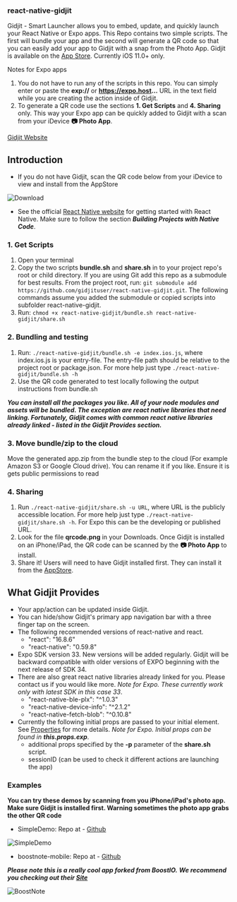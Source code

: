 ### **react-native-gidjit**

Gidjit - Smart Launcher allows you to embed, update, and quickly launch your React Native or Expo apps. This Repo contains two simple scripts. The first will bundle your app and the second will generate a QR code so that you can easily add your app to Gidjit with a snap from the Photo App. Gidjit is available on the [App Store](https://itunes.apple.com/us/app/gidjit-smart-launcher/id1179176359?at=1001lnP4&mt=8).
Currently iOS 11.0+ only.

Notes for Expo apps
  1. You do not have to run any of the scripts in this repo. You can simply enter or paste the **exp://** or **https://expo.host...** URL in the text field while you are creating the action inside of Gidjit.
  2. To generate a QR code use the sections **1. Get Scripts** and **4. Sharing** only. This way your Expo app can be quickly added to Gidjit with a scan from your iDevice **📷 Photo App**.

[Gidjit Website](https://gidjit.concerco.space/)

## Introduction

* If you do not have Gidjit, scan the QR code below from your iDevice to view and install from the AppStore

![Download](https://s3-us-west-2.amazonaws.com/gidjit-public/iTunesGidjit.png)

* See the official [React Native website](https://facebook.github.io/react-native/docs/getting-started.html) for getting started with React Native. Make sure to follow the section ***Building Projects with Native Code***.


### 1. Get Scripts
1. Open your terminal
2. Copy the two scripts **bundle.sh** and **share.sh** in to your project repo's root or child directory. If you are using Git add this repo as a submodule for best results. From the project root, run: `git submodule add https://github.com/gidjituser/react-native-gidjit.git`. The following commands assume you added the submodule or copied scripts into subfolder react-native-gidjit.
3. Run: `chmod +x react-native-gidjit/bundle.sh react-native-gidjit/share.sh`

### 2. Bundling and testing
1. Run: `./react-native-gidjit/bundle.sh -e index.ios.js`, where index.ios.js is your entry-file. The entry-file path should be relative to the project root or package.json. For more help just type `./react-native-gidjit/bundle.sh -h`
2. Use the QR code generated to test locally following the output instructions from bundle.sh

***You can install all the packages you like. All of your node modules and assets will be bundled. The exception are react native libraries that need linking. Fortunately, Gidjit comes with common react native libraries already linked - listed in the Gidjit Provides section.***

### 3. Move bundle/zip to the cloud
  Move the generated app.zip from the bundle step to the cloud (For example Amazon S3 or Google Cloud drive). You can rename it if you like. Ensure it is gets public permissions to read

### 4. Sharing
  1. Run `./react-native-gidjit/share.sh -u URL`, where URL is the publicly accessible location. For more help just type `./react-native-gidjit/share.sh -h`. For Expo this can be the developing or published URL.
  2. Look for the file __qrcode.png__ in your Downloads. Once Gidjit is installed on an iPhone/iPad, the QR code can be scanned by the **📷 Photo App** to install.
  3. Share it! Users will need to have Gidjit installed first. They can install it from the [AppStore](https://itunes.apple.com/us/app/gidjit-smart-launcher/id1179176359?at=1001lnP4&mt=8).

## What Gidjit Provides
- Your app/action can be updated inside Gidjit.
- You can hide/show Gidjit's primary app navigation bar with a three finger tap on the screen.
- The following recommended versions of react-native and react.
  * "react": "16.8.6"
  * "react-native": "0.59.8"
- Expo SDK version 33. New versions will be added regularly. Gidjit will be backward compatible with older versions of EXPO beginning with the next release of SDK 34.
- There are also great react native libraries already linked for you. Please contact us if you would like more. _Note for Expo. These currently work only with latest SDK in this case 33_.
    * "react-native-ble-plx": "^1.0.3"
    * "react-native-device-info": "^2.1.2"
    * "react-native-fetch-blob": "^0.10.8"
- Currently the following initial props are passed to your initial element. See [Properties](https://facebook.github.io/react-native/docs/communication-ios.html#properties) for more details. _Note for Expo. Initial props can be found in **this.props.exp**_.
  * additional props specified by the **-p** parameter of the **share.sh** script.
  * sessionID (can be used to check it different actions are launching the app)

### Examples
**You can try these demos by scanning from you iPhone/iPad's photo app. Make sure Gidjit is installed first. Warning sometimes the photo app grabs the other QR code**
  - SimpleDemo:
  Repo at - [Github](https://github.com/gidjituser/HelloReact)


  ![SimpleDemo](https://s3-us-west-2.amazonaws.com/gidjit-public/SimpleDemo.png)


  - boostnote-mobile:
  Repo at - [Github](https://github.com/gidjituser/boostnote-mobile)

  ***Please note this is a really cool app forked from BoostIO.***
  ***We recommend you checking out their [Site](https://boostnote.io/)***


  ![BoostNote](https://s3-us-west-2.amazonaws.com/gidjit-public/BoostNote.png)
